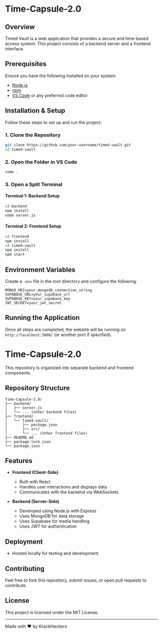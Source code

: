 # Time-Capsule-2.0

## Overview
Timed Vault is a web application that provides a secure and time-based access system. This project consists of a backend server and a frontend interface.

## Prerequisites
Ensure you have the following installed on your system:
- [Node.js](https://nodejs.org/)
- [npm](https://www.npmjs.com/)
- [VS Code](https://code.visualstudio.com/) or any preferred code editor

## Installation & Setup
Follow these steps to set up and run the project:

### 1. Clone the Repository
```sh
git clone https://github.com/your-username/timed-vault.git
cd timed-vault
```

### 2. Open the Folder in VS Code
```sh
code .
```

### 3. Open a Split Terminal

#### Terminal 1: Backend Setup
```sh
cd backend
npm install
node server.js
```

#### Terminal 2: Frontend Setup
```sh
cd frontend
npm install
cd timed-vault
npm install
npm start
```
## Environment Variables
Create a `.env` file in the root directory and configure the following:
```
MONGO_URI=your_mongodb_connection_string
SUPABASE_URL=your_supabase_url
SUPABASE_KEY=your_supabase_key
JWT_SECRET=your_jwt_secret
```

## Running the Application
Once all steps are completed, the website will be running on `http://localhost:3000/` (or another port if specified).

# Time-Capsule-2.0

This repository is organized into separate backend and frontend components.

## Repository Structure

```plaintext
Time-Capsule-2.0/
├── backend/
│   ├── server.js
│   └── ... (other backend files)
├── frontend/
│   └── timed-vault/
│       ├── package.json
│       ├── src/
│       └── ... (other frontend files)
├── README.md
├── package-lock.json
└── package.json
```
## Features
- **Frontend (Client-Side)**
  - Built with React
  - Handles user interactions and displays data
  - Communicates with the backend via WebSockets

- **Backend (Server-Side)**
  - Developed using Node.js with Express
  - Uses MongoDB for data storage
  - Uses Supabase for media handling
  - Uses JWT for authentication

## Deployment
- Hosted locally for testing and development.



## Contributing
Feel free to fork this repository, submit issues, or open pull requests to contribute.

## License
This project is licensed under the MIT License.

---
Made with ❤️ by KrackHackers




